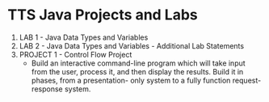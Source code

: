 # TTS Java Projects and Labs

1. LAB 1 - Java Data Types and Variables
2. LAB 2 - Java Data Types and Variables - Additional Lab Statements 
3. PROJECT 1 - Control Flow Project
    - Build an interactive command-line program which will take input from the user, process it, and then display the results. Build it in phases, from a presentation- only system to a fully function request-response system.